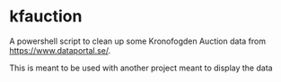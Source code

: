 # kfauction
A powershell script to clean up some Kronofogden Auction data from https://www.dataportal.se/.

This is meant to be used with another project meant to display the data
